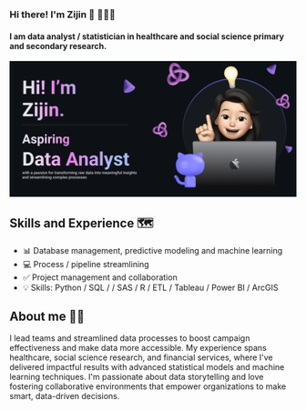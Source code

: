 ### Hi there! I'm Zijin 👋 👩🏻‍💻
#### I am data analyst / statistician in healthcare and social science primary and secondary research.

![I am data analyst / statistician in healthcare and social sciences.](https://github.com/zijinyu1/zijinyu1/blob/main/banner.png)

## Skills and Experience 🗺️
* 📊 Database management, predictive modeling and machine learning
* 💻 Process / pipeline streamlining
* ✅ Project management and collaboration
* 💡 Skills: Python / SQL / / SAS / R / ETL / Tableau / Power BI / ArcGIS 

## About me 👩🏻
I lead teams and streamlined data processes to boost campaign effectiveness and make data more accessible. My experience spans healthcare, social science research, and financial services, where I've delivered impactful results with advanced statistical models and machine learning techniques. I'm passionate about data storytelling and love fostering collaborative environments that empower organizations to make smart, data-driven decisions.
